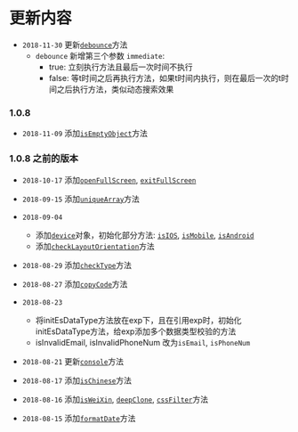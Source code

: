 # 更新内容
- `2018-11-30` 更新[`debounce`](lib/_utils#debounce)方法
  - `debounce` 新增第三个参数 `immediate`: 
    - true: 立刻执行方法且最后一次时间不执行
    - false: 等t时间之后再执行方法，如果t时间内执行，则在最后一次的t时间之后执行方法，类似动态搜索效果
### 1.0.8
- `2018-11-09` 添加[`isEmptyObject`](lib/_exp#isEmptyObject)方法
### 1.0.8 之前的版本
- `2018-10-17` 添加[`openFullScreen`](lib/_utils#openFullScreen), [`exitFullScreen`](lib/_utils#exitFullScreen)
- `2018-09-15` 添加[`uniqueArray`](lib/_store#uniqueArray)方法

- `2018-09-04` 
  - 添加[`device`](lib/_device)对象，初始化部分方法: [`isIOS`](lib/_device#isIOS), [`isMobile`](lib/_device#isMobile), [`isAndroid`](lib/_device#isAndroid)
  - 添加[`checkLayoutOrientation`](lib/_device#checkLayoutOrientation)方法

- `2018-08-29` 添加[`checkType`](lib/_store#checkType)方法

- `2018-08-27` 添加[`copyCode`](lib/_utils#copyCode)方法

- `2018-08-23`
  - 将initEsDataType方法放在exp下，且在引用exp时，初始化initEsDataType方法，给exp添加多个数据类型校验的方法
  - isInvalidEmail, isInvalidPhoneNum 改为`isEmail`, `isPhoneNum`

- `2018-08-21` 更新[`console`](lib/_utils#console)方法

- `2018-08-17` 添加[`isChinese`](lib/_exp#isChinese)方法

- `2018-08-16` 添加[`isWeiXin`](lib/_exp#isWeiXin), [`deepClone`](lib/_store#deepClone), [`cssFilter`](lib/_dom#cssFilter)方法

- `2018-08-15` 添加[`formatDate`](lib/_utils#formatDate)方法
